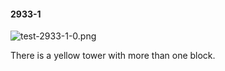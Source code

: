 #### 2933-1
![test-2933-1-0.png](https://github.com/lil-lab/nlvr/raw/master/nlvr/test/images/4/test-2933-1-0.png "test-2933-1-0.png")

There is a yellow tower with more than one block.
